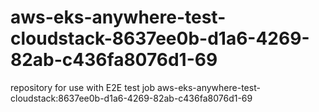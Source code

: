 # aws-eks-anywhere-test-cloudstack-8637ee0b-d1a6-4269-82ab-c436fa8076d1-69
repository for use with E2E test job aws-eks-anywhere-test-cloudstack:8637ee0b-d1a6-4269-82ab-c436fa8076d1-69
